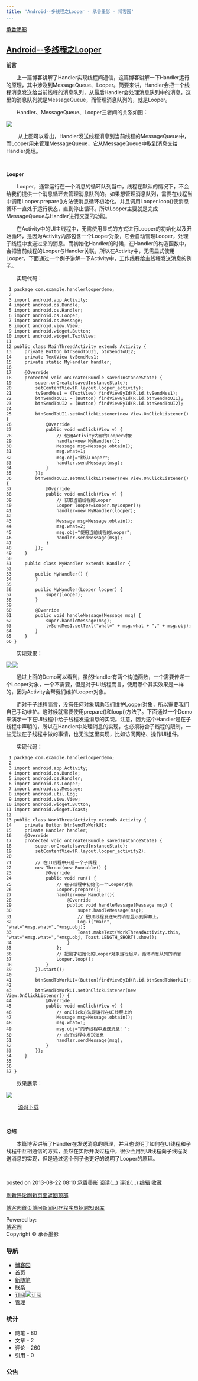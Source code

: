 ```yaml
---
title: 'Android--多线程之Looper - 承香墨影 - 博客园'
...
```


[承香墨影](http://www.cnblogs.com/plokmju/)

[Android--多线程之Looper](http://www.cnblogs.com/plokmju/p/android_Looper.html)
-------------------------------------------------------------------------------

**前言**

　　上一篇博客讲解了Handler实现线程间通信，这篇博客讲解一下Handler运行的原理，其中涉及到MessageQueue、Looper。简要来讲，Handler会把一个线程消息发送给当前线程的消息队列，从最后Handler会处理消息队列中的消息，这里的消息队列就是MessageQueue，而管理消息队列的，就是Looper。

　　Handler、MessageQueue、Looper三者间的关系如图：

![](http://images.cnitblog.com/blog/234895/201308/19093258-aa3efb1164ba4959a55cb9b3369b98e0.x-png)

 　　从上图可以看出，Handler发送线程消息到当前线程的MessageQueue中，而Looper用来管理MessageQueue，它从MessageQueue中取到消息交给Handler处理。

 

**Looper**

　　Looper，通常运行在一个消息的循环队列当中，线程在默认的情况下，不会给我们提供一个消息循环去管理消息队列的。如果想管理消息队列，需要在线程当中调用Looper.prepare()方法使消息循环初始化，并且调用Looper.loop()使消息循环一直处于运行状态，直到停止循环。所以Looper主要就是完成MessageQueue与Handler进行交互的功能。

　　在Activity中的UI主线程中，无需使用显式的方式进行Looper的初始化以及开始循环，是因为Activity内部包含一个Looper对象，它会自动管理Looper，处理子线程中发送过来的消息。而初始化Handler的时候，在Handler的构造函数中，会把当前线程的Looper与Handler关联，所以在Activity中，无需显式使用Looper。下面通过一个例子讲解一下Activity中，工作线程给主线程发送消息的例子。

　　实现代码：

     1 package com.example.handlerlooperdemo;
     2 
     3 import android.app.Activity;
     4 import android.os.Bundle;
     5 import android.os.Handler;
     6 import android.os.Looper;
     7 import android.os.Message;
     8 import android.view.View;
     9 import android.widget.Button;
    10 import android.widget.TextView;
    11 
    12 public class MainThreadActivity extends Activity {
    13     private Button btnSendToUI1, btnSendToUI2;
    14     private TextView tvSendMes1;
    15     private static MyHandler handler;
    16 
    17     @Override
    18     protected void onCreate(Bundle savedInstanceState) {
    19         super.onCreate(savedInstanceState);
    20         setContentView(R.layout.looper_activity);
    21         tvSendMes1 = (TextView) findViewById(R.id.tvSendMes1);
    22         btnSendToUI1 = (Button) findViewById(R.id.btnSendToUI1);
    23         btnSendToUI2 = (Button) findViewById(R.id.btnSendToUI2);
    24 
    25         btnSendToUI1.setOnClickListener(new View.OnClickListener() {
    26             @Override
    27             public void onClick(View v) {
    28                 // 使用Activity内部的Looper对象
    29                 handler=new MyHandler();
    30                 Message msg=Message.obtain();
    31                 msg.what=1;
    32                 msg.obj="默认Looper";
    33                 handler.sendMessage(msg);
    34             }
    35         });
    36         btnSendToUI2.setOnClickListener(new View.OnClickListener() {
    37             @Override
    38             public void onClick(View v) {
    39                 // 获取当前线程的Looper
    40                 Looper looper=Looper.myLooper();
    41                 handler=new MyHandler(looper);
    42                 
    43                 Message msg=Message.obtain();
    44                 msg.what=2;
    45                 msg.obj="使用当前线程的Looper";
    46                 handler.sendMessage(msg);
    47             }
    48         });
    49     }
    50 
    51     public class MyHandler extends Handler {
    52 
    53         public MyHandler() {
    54         }
    55 
    56         public MyHandler(Looper looper) {
    57             super(looper);
    58         }
    59 
    60         @Override
    61         public void handleMessage(Message msg) {
    62             super.handleMessage(msg);
    63             tvSendMes1.setText("what=" + msg.what + "," + msg.obj);
    64         }
    65     }
    66 }

　　实现效果：

![](http://images.cnitblog.com/blog/234895/201308/19102753-5a284ae16f7b4b1fbee294d97a636e16.x-png)![](http://images.cnitblog.com/blog/234895/201308/19102818-97b7beba9e4146bb95f84a1dbfb06d0e.x-png)

　　通过上面的Demo可以看到，虽然Handler有两个构造函数，一个需要传递一个Looper对象，一个不需要，但是对于UI线程而言，使用哪个其实效果是一样的，因为Activity会帮我们维护Looper对象。

　　而对于子线程而言，没有任何对象帮助我们维护Looper对象，所以需要我们自己手动维护。这时候就需要使用prepare()和loop()方法了。下面通过一个Demo来演示一下在UI线程中给子线程发送消息的实现。注意，因为这个Handler是在子线程中声明的，所以在Handler中处理消息的实现，也必须符合子线程的限制，一些无法在子线程中做的事情，也无法这里实现，比如访问网络、操作UI组件。

　　实现代码：

     1 package com.example.handlerlooperdemo;
     2 
     3 import android.app.Activity;
     4 import android.os.Bundle;
     5 import android.os.Handler;
     6 import android.os.Looper;
     7 import android.os.Message;
     8 import android.util.Log;
     9 import android.view.View;
    10 import android.widget.Button;
    11 import android.widget.Toast;
    12 
    13 public class WorkThreadActivity extends Activity {
    14     private Button btnSendToWorkUI;
    15     private Handler handler;
    16     @Override
    17     protected void onCreate(Bundle savedInstanceState) {
    18         super.onCreate(savedInstanceState);
    19         setContentView(R.layout.looper_activity2);
    20         
    21         // 在UI线程中开启一个子线程
    22         new Thread(new Runnable() {            
    23             @Override
    24             public void run() {
    25                 // 在子线程中初始化一个Looper对象
    26                 Looper.prepare();
    27                 handler=new Handler(){
    28                     @Override
    29                     public void handleMessage(Message msg) {
    30                         super.handleMessage(msg);
    31                         // 把UI线程发送来的消息显示到屏幕上。
    32                         Log.i("main", "what="+msg.what+","+msg.obj);
    33                         Toast.makeText(WorkThreadActivity.this, "what="+msg.what+","+msg.obj, Toast.LENGTH_SHORT).show();
    34                     }
    35                 };    
    36                 // 把刚才初始化的Looper对象运行起来，循环消息队列的消息
    37                 Looper.loop();
    38             }
    39         }).start();
    40         
    41         btnSendToWorkUI=(Button)findViewById(R.id.btnSendToWorkUI);
    42         
    43         btnSendToWorkUI.setOnClickListener(new View.OnClickListener() {            
    44             @Override
    45             public void onClick(View v) {
    46                 // onClick方法是运行在UI线程上的 
    47                 Message msg=Message.obtain();
    48                 msg.what=1;
    49                 msg.obj="向子线程中发送消息！";
    50                 // 向子线程中发送消息
    51                 handler.sendMessage(msg);
    52             }
    53         });
    54     }
    55     
    56     
    57 }

　　效果展示：

![](http://images.cnitblog.com/blog/234895/201308/19103827-695a76142b1a4bfdb2105da710520a53.x-png)

 　　[源码下载](http://download.csdn.net/detail/plokmju88/5973243)

 

**总结**

　　本篇博客讲解了Handler在发送消息的原理，并且也说明了如何在UI线程和子线程中互相通信的方式，虽然在实际开发过程中，很少会用到UI线程向子线程发送消息的实现，但是通过这个例子也更好的说明了Looper的原理。

 

posted on 2013-08-22 08:10 [承香墨影](http://www.cnblogs.com/plokmju/)
阅读(...) 评论(...)
[编辑](http://i.cnblogs.com/EditPosts.aspx?postid=3266988) [收藏](#)

[刷新评论](javascript:void(0);)[刷新页面](#)[返回顶部](#top)

[博客园首页](http://www.cnblogs.com/ "开发者的网上家园")[博问](http://q.cnblogs.com/ "程序员问答社区")[新闻](http://news.cnblogs.com/ "IT新闻")[闪存](http://home.cnblogs.com/ing/)[程序员招聘](http://job.cnblogs.com/)[知识库](http://kb.cnblogs.com/)

Powered by: \
 [博客园](http://www.cnblogs.com/) \
 Copyright © 承香墨影

### 导航

-   [博客园](http://www.cnblogs.com/)
-   [首页](http://www.cnblogs.com/plokmju/)
-   [新随笔](http://i.cnblogs.com/EditPosts.aspx?opt=1)
-   [联系](http://space.cnblogs.com/msg/send/%e6%89%bf%e9%a6%99%e5%a2%a8%e5%bd%b1)
-   [订阅](http://www.cnblogs.com/plokmju/rss)[![订阅](http://www.cnblogs.com/images/xml.gif)](http://www.cnblogs.com/plokmju/rss)
-   [管理](http://i.cnblogs.com/)

### 统计

-   随笔 - 80
-   文章 - 2
-   评论 - 260
-   引用 - 0

### 公告
